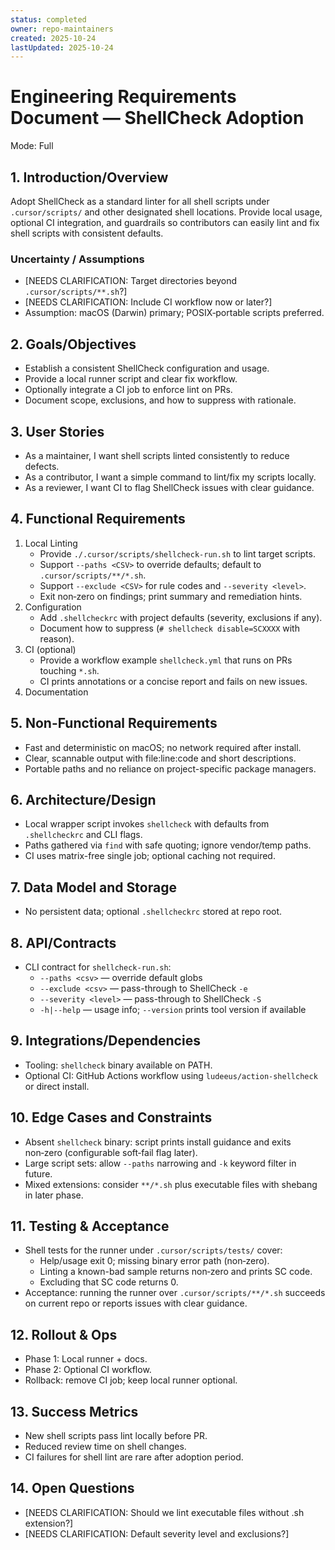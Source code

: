 ```yaml
---
status: completed
owner: repo-maintainers
created: 2025-10-24
lastUpdated: 2025-10-24
---
```


# Engineering Requirements Document — ShellCheck Adoption

Mode: Full

## 1. Introduction/Overview

Adopt ShellCheck as a standard linter for all shell scripts under `.cursor/scripts/` and other designated shell locations. Provide local usage, optional CI integration, and guardrails so contributors can easily lint and fix shell scripts with consistent defaults.

### Uncertainty / Assumptions

- [NEEDS CLARIFICATION: Target directories beyond `.cursor/scripts/**.sh`?]
- [NEEDS CLARIFICATION: Include CI workflow now or later?]
- Assumption: macOS (Darwin) primary; POSIX‑portable scripts preferred.

## 2. Goals/Objectives

- Establish a consistent ShellCheck configuration and usage.
- Provide a local runner script and clear fix workflow.
- Optionally integrate a CI job to enforce lint on PRs.
- Document scope, exclusions, and how to suppress with rationale.

## 3. User Stories

- As a maintainer, I want shell scripts linted consistently to reduce defects.
- As a contributor, I want a simple command to lint/fix my scripts locally.
- As a reviewer, I want CI to flag ShellCheck issues with clear guidance.

## 4. Functional Requirements

1. Local Linting
   - Provide `./.cursor/scripts/shellcheck-run.sh` to lint target scripts.
   - Support `--paths <CSV>` to override defaults; default to `.cursor/scripts/**/*.sh`.
   - Support `--exclude <CSV>` for rule codes and `--severity <level>`.
   - Exit non‑zero on findings; print summary and remediation hints.
2. Configuration
   - Add `.shellcheckrc` with project defaults (severity, exclusions if any).
   - Document how to suppress (`# shellcheck disable=SCXXXX` with reason).
3. CI (optional)
   - Provide a workflow example `shellcheck.yml` that runs on PRs touching `*.sh`.
   - CI prints annotations or a concise report and fails on new issues.
4. Documentation

## 5. Non-Functional Requirements

- Fast and deterministic on macOS; no network required after install.
- Clear, scannable output with file:line:code and short descriptions.
- Portable paths and no reliance on project-specific package managers.

## 6. Architecture/Design

- Local wrapper script invokes `shellcheck` with defaults from `.shellcheckrc` and CLI flags.
- Paths gathered via `find` with safe quoting; ignore vendor/temp paths.
- CI uses matrix-free single job; optional caching not required.

## 7. Data Model and Storage

- No persistent data; optional `.shellcheckrc` stored at repo root.

## 8. API/Contracts

- CLI contract for `shellcheck-run.sh`:
  - `--paths <csv>` — override default globs
  - `--exclude <csv>` — pass-through to ShellCheck `-e`
  - `--severity <level>` — pass-through to ShellCheck `-S`
  - `-h|--help` — usage info; `--version` prints tool version if available

## 9. Integrations/Dependencies

- Tooling: `shellcheck` binary available on PATH.
- Optional CI: GitHub Actions workflow using `ludeeus/action-shellcheck` or direct install.

## 10. Edge Cases and Constraints

- Absent `shellcheck` binary: script prints install guidance and exits non‑zero (configurable soft‑fail flag later).
- Large script sets: allow `--paths` narrowing and `-k` keyword filter in future.
- Mixed extensions: consider `**/*.sh` plus executable files with shebang in later phase.

## 11. Testing & Acceptance

- Shell tests for the runner under `.cursor/scripts/tests/` cover:
  - Help/usage exit 0; missing binary error path (non‑zero).
  - Linting a known-bad sample returns non‑zero and prints SC code.
  - Excluding that SC code returns 0.
- Acceptance: running the runner over `.cursor/scripts/**/*.sh` succeeds on current repo or reports issues with clear guidance.

## 12. Rollout & Ops

- Phase 1: Local runner + docs.
- Phase 2: Optional CI workflow.
- Rollback: remove CI job; keep local runner optional.

## 13. Success Metrics

- New shell scripts pass lint locally before PR.
- Reduced review time on shell changes.
- CI failures for shell lint are rare after adoption period.

## 14. Open Questions

- [NEEDS CLARIFICATION: Should we lint executable files without .sh extension?]
- [NEEDS CLARIFICATION: Default severity level and exclusions?]
